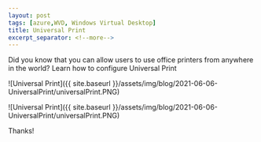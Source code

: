 ```yaml
---
layout: post
tags: [azure,WVD, Windows Virtual Desktop]
title: Universal Print
excerpt_separator: <!--more-->
---
```

Did you know that you can allow users to use office printers from anywhere in the world?
Learn how to configure Universal Print

![Universal Print]({{ site.baseurl }}/assets/img/blog/2021-06-06-UniversalPrint/universalPrint.PNG)

<!--more-->



![Universal Print]({{ site.baseurl }}/assets/img/blog/2021-06-06-UniversalPrint/universalPrint.PNG)

Thanks!